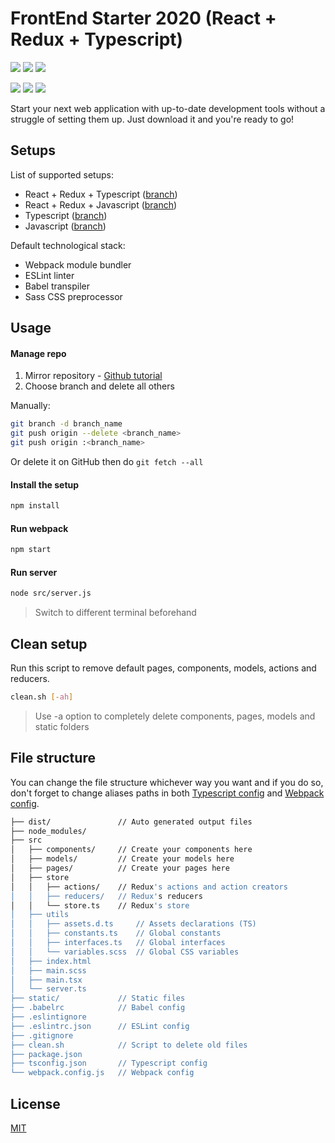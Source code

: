# FrontEnd Starter 2020 (React + Redux + Typescript)
![](https://img.shields.io/github/package-json/dependency-version/EgorBedov/FrontEnd-Starter/react?logo=react) ![](https://img.shields.io/github/package-json/dependency-version/EgorBedov/FrontEnd-Starter/redux?logo=redux) ![](https://img.shields.io/github/package-json/dependency-version/EgorBedov/FrontEnd-Starter/dev/typescript?logo=typescript)

![](https://img.shields.io/github/package-json/dependency-version/EgorBedov/FrontEnd-Starter/dev/webpack?logo=webpack) ![](https://img.shields.io/github/package-json/dependency-version/EgorBedov/FrontEnd-Starter/dev/eslint?logo=eslint) ![](https://img.shields.io/github/package-json/dependency-version/EgorBedov/FrontEnd-Starter/dev/sass?logo=sass)

Start your next web application with up-to-date development tools without a struggle of setting them up. Just download it and you're ready to go!

## Setups
List of supported setups:
* React + Redux + Typescript ([branch](/../../tree/React-Redux-TS/))
* React + Redux + Javascript ([branch](/../../tree/React-Redux-JS/))
* Typescript ([branch](/../../tree/TS/))
* Javascript ([branch](/../../tree/JS/))

Default technological stack:
* Webpack module bundler
* ESLint linter
* Babel transpiler
* Sass CSS preprocessor

## Usage
#### Manage repo
1) Mirror repository - [Github tutorial](https://docs.github.com/en/github/creating-cloning-and-archiving-repositories/duplicating-a-repository)
2) Choose branch and delete all others 

Manually:
```bash
git branch -d branch_name
git push origin --delete <branch_name>
git push origin :<branch_name>
```
Or delete it on GitHub then do `git fetch --all`
#### Install the setup
```bash
npm install
```

#### Run webpack
```bash
npm start
```

#### Run server
```bash
node src/server.js
```
> Switch to different terminal beforehand

## Clean setup
Run this script to remove default pages, components, models, actions and reducers.
```bash
clean.sh [-ah]
```
> Use -a option to completely delete components, pages, models and static folders

## File structure
You can change the file structure whichever way you want and if you do so, don't forget to change aliases paths in both [Typescript config](../blob/React-Redux-TS/tsconfig.json) and [Webpack config](../blob/React-Redux-TS/webpack.config.json).
```bash
├── dist/               // Auto generated output files
├── node_modules/
├── src
│   ├── components/     // Create your components here
│   ├── models/         // Create your models here
│   ├── pages/          // Create your pages here
│   ├── store
│   │   ├── actions/    // Redux's actions and action creators
│   │   ├── reducers/   // Redux's reducers
│   │   └── store.ts    // Redux's store
│   ├── utils
│   │   ├── assets.d.ts     // Assets declarations (TS)
│   │   ├── constants.ts    // Global constants
│   │   ├── interfaces.ts   // Global interfaces
│   │   └── variables.scss  // Global CSS variables
│   ├── index.html
│   ├── main.scss
│   ├── main.tsx
│   └── server.ts
├── static/             // Static files
├── .babelrc            // Babel config
├── .eslintignore
├── .eslintrc.json      // ESLint config
├── .gitignore
├── clean.sh            // Script to delete old files
├── package.json
├── tsconfig.json       // Typescript config
└── webpack.config.js   // Webpack config
```

## License
[MIT](LICENSE)
